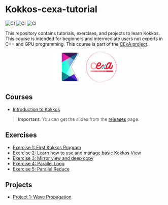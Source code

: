 # Kokkos-cexa-tutorial

![CI](https://github.com/CExA-project/cexa-kokkos-tutorials/actions/workflows/courses.yml/badge.svg)
![CI](https://github.com/CExA-project/cexa-kokkos-tutorials/actions/workflows/exercises.yml/badge.svg)
![CI](https://github.com/CExA-project/cexa-kokkos-tutorials/actions/workflows/projects.yml/badge.svg)

This repository contains tutorials, exercises, and projects to learn Kokkos.
This course is intended for beginners and intermediate users not experts in C++ and GPU programming.
This course is part of the [CExA project](https://cexa-project.github.io/).

<p align="center">
    <img src="./images/kokkos.png" alt="Kokkos" width="100"/>
    <img src="./images/cexa_logo.png" alt="CExA" width="100"/>
</p>

## Courses

- [Introduction to Kokkos](courses/01_beginners/README.md)

> **Important:** You can get the slides from the [releases](https://github.com/CExA-project/cexa-kokkos-tutorials/releases) page.

## Exercises

- [Exercise 1: First Kokkos Program](exercises/02_first_program/README.md)
- [Exercise 2: Learn how to use and manage basic Kokkos View](exercises/03_basic_view/README.md)
- [Exercise 3: Mirror view and deep copy](exercises/04_deep_copy/README.md)
- [Exercise 4: Parallel Loop](exercises/05_parallel_loop/README.md)
- [Exercise 5: Parallel Reduce](exercises/06_parallel_reduce/README.md)

## Projects

- [Project 1: Wave Propagation](projects/wave/README.md)
